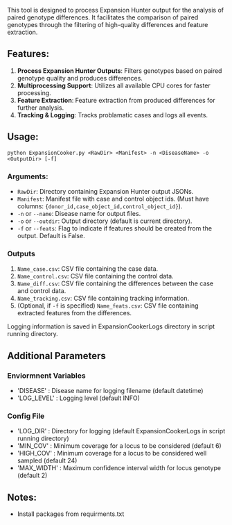 This tool is designed to process Expansion Hunter output for the analysis of paired genotype differences. It facilitates the comparison of paired genotypes through the filtering of high-quality differences and feature extraction.

## Features:

1. **Process Expansion Hunter Outputs**: Filters genotypes based on paired genotype quality and produces differences.
2. **Multiprocessing Support**: Utilizes all available CPU cores for faster processing.
3. **Feature Extraction**: Feature extraction from produced differences for further analysis.
4. **Tracking & Logging**: Tracks problamatic cases and logs all events.


## Usage:

	python ExpansionCooker.py <RawDir> <Manifest> -n <DiseaseName> -o <OutputDir> [-f]

### Arguments:

- `RawDir`: Directory containing Expansion Hunter output JSONs.
- `Manifest`: Manifest file with case and control object ids. (Must have columns: `{donor_id,case_object_id,control_object_id}`).
- `-n` or `--name`: Disease name for output files.
- `-o` or `--outdir`: Output directory (default is current directory).
- `-f` or `--feats`: Flag to indicate if features should be created from the output. Default is False.

### Outputs
1. `Name_case.csv`: CSV file containing the case data.
2. `Name_control.csv`: CSV file containing the control data.
3. `Name_diff.csv`: CSV file containing the differences between the case and control data.
4. `Name_tracking.csv`: CSV file containing tracking information.
5. (Optional, if `-f` is specified) `Name_feats.csv`: CSV file containing extracted features from the differences.

Logging information is saved in ExpansionCookerLogs directory in script running directory.

## Additional Parameters

### Enviormnent Variables
- 'DISEASE' : Disease name for logging filename (default datetime)
- 'LOG_LEVEL' : Logging level (default INFO)

### Config File

- 'LOG_DIR' : Directory for logging (default ExpansionCookerLogs in script running directory)
- 'MIN_COV' : Minimum coverage for a locus to be considered (default 6)
- 'HIGH_COV' : Minimum coverage for a locus to be considered well sampled (default 24)
- 'MAX_WIDTH' : Maximum confidence interval width for locus genotype (default 2)

## Notes:

- Install packages from requirments.txt
  


